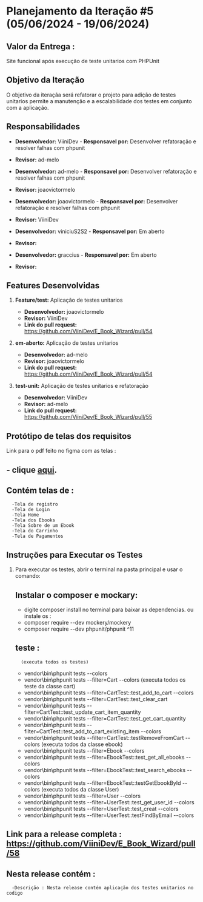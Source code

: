 # Planejamento da Iteração #5 (05/06/2024 - 19/06/2024)

## Valor da Entrega : 
Site funcional após execução de teste unitarios com PHPUnit

## Objetivo da Iteração
O objetivo da iteraçãa será refatorar o projeto para adição de testes unitarios permite a manutenção e a escalabilidade dos testes em conjunto com a aplicação.

## Responsabilidades

- **Desenvolvedor:** ViiniDev - **Responsavel por:** Desenvolver refatoração e resolver falhas com phpunit
- **Revisor:** ad-melo

- **Desenvolvedor:** ad-melo - **Responsavel por:** Desenvolver refatoração e resolver falhas com phpunit
- **Revisor:** joaovictormelo

- **Desenvolvedor:** joaovictormelo - **Responsavel por:** Desenvolver refatoração e resolver falhas com phpunit
- **Revisor:** ViiniDev

- **Desenvolvedor:** viniciuS2S2 - **Responsavel por:** Em aberto
- **Revisor:** 

- **Desenvolvedor:** graccius - **Responsavel por:** Em aberto
- **Revisor:** 

## Features Desenvolvidas

1. **Feature/test:** Aplicação de testes unitarios
   - **Desenvolvedor:** joaovictormelo
   - **Revisor:** ViiniDev
   - **Link do pull request:** https://github.com/ViiniDev/E_Book_Wizard/pull/54

2. **em-aberto:** Aplicação de testes unitarios
   - **Desenvolvedor:** ad-melo
   - **Revisor:** joaovictormelo
   - **Link do pull request:** https://github.com/ViiniDev/E_Book_Wizard/pull/54

3. **test-unit:** Aplicação de testes unitarios e refatoração

   - **Desenvolvedor:** ViiniDev
   - **Revisor:** ad-melo
   - **Link do pull request:** https://github.com/ViiniDev/E_Book_Wizard/pull/55


## Protótipo de telas dos requisitos
Link para o pdf feito no figma com as telas :

## - **clique [aqui](./prototipos_de_tela/Prototipagem.pdf).**

 ## Contém telas de :
      -Tela de registro
      -Tela de Login
      -Tela Home
      -Tela dos Ebooks
      -Tela Sobre de um Ebook
      -Tela do Carrinho
      -Tela de Pagamentos 

## Instruções para Executar os Testes
1. Para executar os testes, abrir o terminal na pasta principal e usar o comando: 
   ## Instalar o composer e mockary:
   - digite composer install no terminal para baixar as dependencias.
   ou instale os : 
   - composer require --dev mockery/mockery     
   - composer require --dev phpunit/phpunit ^11 
    
   ## teste :
         (executa todos os testes)
      - vendor\bin\phpunit tests --colors  
      - vendor\bin\phpunit tests --filter=Cart --colors (executa todos os teste da classe cart)
      - vendor\bin\phpunit tests --filter=CartTest::test_add_to_cart --colors
      - vendor\bin\phpunit tests --filter=CartTest::test_clear_cart
      - vendor\bin\phpunit tests --filter=CartTest::test_update_cart_item_quantity
      - vendor\bin\phpunit tests --filter=CartTest::test_get_cart_quantity
      - vendor\bin\phpunit tests --filter=CartTest::test_add_to_cart_existing_item --colors
      - vendor\bin\phpunit tests --filter=CartTest::testRemoveFromCart --colors
         (executa todos da classe ebook)
      - vendor\bin\phpunit tests --filter=Ebook --colors 
      - vendor\bin\phpunit tests --filter=EbookTest::test_get_all_ebooks --colors
      - vendor\bin\phpunit tests --filter=EbookTest::test_search_ebooks --colors
      - vendor\bin\phpunit tests --filter=EbookTest::testGetEbookById --colors
         (executa todos da classe User)
      - vendor\bin\phpunit tests --filter=User --colors 
      - vendor\bin\phpunit tests --filter=UserTest::test_get_user_id --colors
      - vendor\bin\phpunit tests --filter=UserTest::test_creat --colors
      - vendor\bin\phpunit tests --filter=UserTest::testFindByEmail --colors
      


## Link para a release completa  : https://github.com/ViiniDev/E_Book_Wizard/pull/58

   ## Nesta release contém :
      -Descrição : Nesta release contém aplicação dos testes unitarios no codigo
